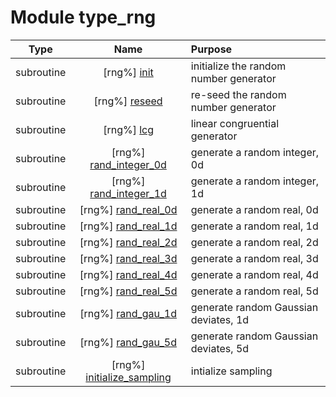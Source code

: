 # Module type_rng

| Type | Name | Purpose |
| :--: | :--: | :---------- |
| subroutine | [rng%] [init](https://github.com/benjaminmenetrier/bump/tree/master/src/type_rng.F90#L55) | initialize the random number generator |
| subroutine | [rng%] [reseed](https://github.com/benjaminmenetrier/bump/tree/master/src/type_rng.F90#L97) | re-seed the random number generator |
| subroutine | [rng%] [lcg](https://github.com/benjaminmenetrier/bump/tree/master/src/type_rng.F90#L123) | linear congruential generator |
| subroutine | [rng%] [rand_integer_0d](https://github.com/benjaminmenetrier/bump/tree/master/src/type_rng.F90#L143) | generate a random integer, 0d |
| subroutine | [rng%] [rand_integer_1d](https://github.com/benjaminmenetrier/bump/tree/master/src/type_rng.F90#L171) | generate a random integer, 1d |
| subroutine | [rng%] [rand_real_0d](https://github.com/benjaminmenetrier/bump/tree/master/src/type_rng.F90#L194) | generate a random real, 0d |
| subroutine | [rng%] [rand_real_1d](https://github.com/benjaminmenetrier/bump/tree/master/src/type_rng.F90#L222) | generate a random real, 1d |
| subroutine | [rng%] [rand_real_2d](https://github.com/benjaminmenetrier/bump/tree/master/src/type_rng.F90#L245) | generate a random real, 2d |
| subroutine | [rng%] [rand_real_3d](https://github.com/benjaminmenetrier/bump/tree/master/src/type_rng.F90#L270) | generate a random real, 3d |
| subroutine | [rng%] [rand_real_4d](https://github.com/benjaminmenetrier/bump/tree/master/src/type_rng.F90#L297) | generate a random real, 4d |
| subroutine | [rng%] [rand_real_5d](https://github.com/benjaminmenetrier/bump/tree/master/src/type_rng.F90#L326) | generate a random real, 5d |
| subroutine | [rng%] [rand_gau_1d](https://github.com/benjaminmenetrier/bump/tree/master/src/type_rng.F90#L357) | generate random Gaussian deviates, 1d |
| subroutine | [rng%] [rand_gau_5d](https://github.com/benjaminmenetrier/bump/tree/master/src/type_rng.F90#L398) | generate random Gaussian deviates, 5d |
| subroutine | [rng%] [initialize_sampling](https://github.com/benjaminmenetrier/bump/tree/master/src/type_rng.F90#L425) | intialize sampling |
